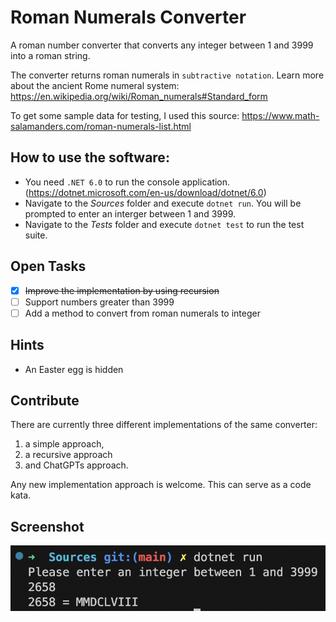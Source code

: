# Roman Numerals Converter

A roman number converter that converts any integer between 1 and 3999 into a roman string.

The converter returns roman numerals in `subtractive notation`. Learn more about the ancient Rome numeral system: https://en.wikipedia.org/wiki/Roman_numerals#Standard_form

To get some sample data for testing, I used this source: https://www.math-salamanders.com/roman-numerals-list.html

## How to use the software:

- You need `.NET 6.0` to run the console application. (https://dotnet.microsoft.com/en-us/download/dotnet/6.0)
- Navigate to the _Sources_ folder and execute `dotnet run`. You will be prompted to enter an interger between 1 and 3999.
- Navigate to the _Tests_ folder and execute `dotnet test` to run the test suite.

## Open Tasks

- [x] <del>Improve the implementation by using recursion
- [ ] Support numbers greater than 3999
- [ ] Add a method to convert from roman numerals to integer

## Hints

- An Easter egg is hidden

## Contribute

There are currently three different implementations of the same converter:

1. a simple approach,
2. a recursive approach
3. and ChatGPTs approach.

Any new implementation approach is welcome. This can serve as a code kata.

## Screenshot

![converter](./Images/screenshot.png)
